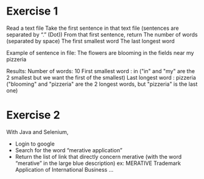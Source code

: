 Exercise 1
========
Read a text file
Take the first sentence in that text file (sentences are separated by “.” (Dot))
From that first sentence, return
The number of words (separated by space)
The first smallest word
The last longest word

Example of sentence in file: The flowers are blooming in the fields near my pizzeria

Results:
Number of words: 10
First smallest word : in ("in" and "my" are the 2 smallest but we want the first of the smallest)
Last longest word : pizzeria ("blooming" and "pizzeria" are the 2 longest words, but "pizzeria" is the last one)

Exercise 2
========
With Java and Selenium,
- Login to google
- Search for the word “merative application”
- Return the list of link that directly concern merative (with the word “merative” in the large blue description)
  ex: MERATIVE Trademark Application of International Business ... 